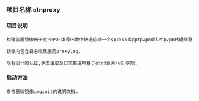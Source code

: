 ### 项目名称 ctnproxy

#### 项目说明
    构建容器镜像用于在PPPOE拨号环境中快速启动一个socks5或pptpvpn或l2tpvpn代理线路
    
    镜像内包含日志收集服务proxylog.
    
    现有设计的认证,状态注册及日志推送均基于etcd服务(v2)实现.
    
#### 启动方法
    参考基础镜像imginit的说明文档.
